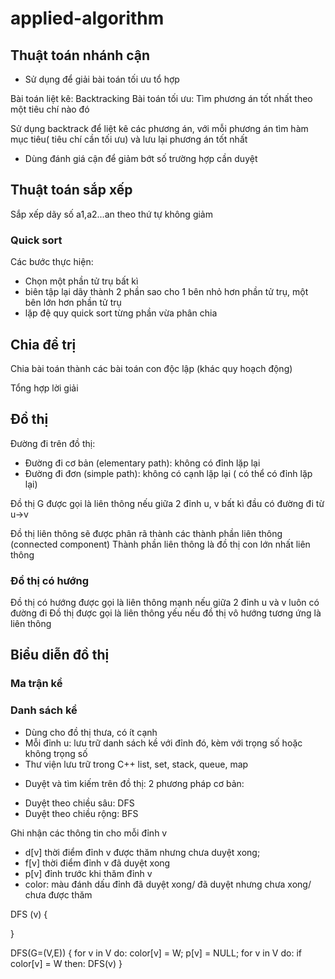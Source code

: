 # applied-algorithm

## Thuật toán nhánh cận

* Sử dụng để giải bài toán tối ưu tổ hợp

Bài toán liệt kê: Backtracking
Bài toán tối ưu: Tìm phương án tốt nhất theo một tiêu chí nào đó

Sử dụng backtrack để liệt kê các phương án, với mỗi phương án tìm hàm mục tiêu( tiêu chí cần tối ưu) và lưu lại phương án tốt nhất

* Dùng đánh giá cận để giảm bớt số trường hợp cần duyệt



## Thuật toán sắp xếp
Sắp xếp dãy số a1,a2...an theo thứ tự không giảm

### Quick sort

Các bước thực hiện:
- Chọn một phần tử trụ bất kì
- biên tập lại dãy thành 2 phần sao cho 1 bên nhỏ hơn phần tử trụ, một bên lớn hơn phần tử trụ
- lặp đệ quy quick sort từng phần vừa phân chia

## Chia để trị

Chia bài toán thành các bài toán con độc lập
(khác quy hoạch động)

Tổng hợp lời giải


## Đồ thị

Đường đi trên đồ thị:
- Đường đi cơ bản (elementary path): không có đỉnh lặp lại
- Đường đi đơn (simple path): không có cạnh lặp lại ( có thể có đỉnh lặp lại)

Đồ thị G được gọi là liên thông nếu giữa 2 đỉnh u, v bất kì đầu có đường đi từ u->v

Đồ thị liên thông sẽ được phân rã thành các thành phần liên thông (connected component)
Thành phần liên thông là đồ thị con lớn nhất liên thông

### Đồ thị có hướng
Đồ thị có hướng được gọi là liên thông mạnh nếu giữa 2 đỉnh u và v luôn có đường đi
Đồ thị được gọi là liên thông yếu nếu đồ thị vô hướng tương ứng là liên thông


## Biểu diễn đồ thị

### Ma trận kề

### Danh sách kề
- Dùng cho đồ thị thưa, có ít cạnh
- Mỗi đỉnh u: lưu trữ danh sách kề với đỉnh đó, kèm với trọng số hoặc không trọng số
- Thư viện lưu trữ trong C++ list, set, stack, queue, map

* Duyệt và tìm kiếm trên đồ thị:
 2 phương pháp cơ bản:
 - Duyệt theo chiều sâu: DFS
 - Duyệt theo chiều rộng: BFS

 Ghi nhận các thông tin cho mỗi đỉnh v
 - d[v] thời điểm đỉnh v được thăm nhưng chưa duyệt xong;
 - f[v] thời điểm đỉnh v đã duyệt xong
 - p[v] đỉnh trước khi thăm đỉnh v
 - color: màu đánh dấu đỉnh đã duyệt xong/ đã duyệt nhưng chưa xong/ chưa được thăm


DFS (v) {

}

DFS(G=(V,E)) {
    for v in V do:
        color[v] = W;
        p[v] = NULL;
    for v in V do:
        if color[v] = W then:
            DFS(v)
}